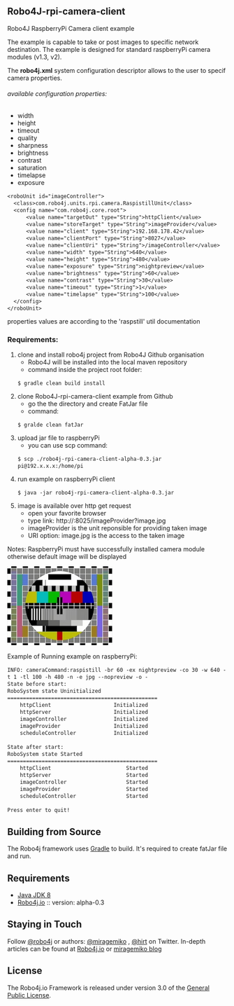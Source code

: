 ## Robo4J-rpi-camera-client
Robo4J RaspberryPi Camera client example

The example is capable to take or post images to specific network destination. The example is designed 
for standard raspberryPi camera modules (v1.3, v2). 

The **robo4j.xml** system configuration descriptor allows to the user to specif camera properties.
###### available configuration properties:
* width
* height
* timeout
* quality
* sharpness
* brightness
* contrast
* saturation
* timelapse
* exposure

````
<roboUnit id="imageController">
  <class>com.robo4j.units.rpi.camera.RaspistillUnit</class>
  <config name="com.robo4j.core.root">
      <value name="targetOut" type="String">httpClient</value>
      <value name="storeTarget" type="String">imageProvider</value>
      <value name="client" type="String">192.168.178.42</value>
      <value name="clientPort" type="String">8027</value>
      <value name="clientUri" type="String">/imageController</value>
      <value name="width" type="String">640</value>
      <value name="height" type="String">480</value>
      <value name="exposure" type="String">nightpreview</value>
      <value name="brightness" type="String">60</value>
      <value name="contrast" type="String">30</value>
      <value name="timeout" type="String">1</value>
      <value name="timelapse" type="String">100</value>
  </config>
</roboUnit>
````


properties values are according to the 'raspstill' util documentation

### Requirements:
1. clone and install robo4j project from Robo4J Github organisation
    * Robo4J will be installed into the local maven repository
    * command inside the project root folder: 
    ````
    $ gradle clean build install
    ````
2. clone Robo4J-rpi-camera-client example from Github 
    * go the the directory and create FatJar file
    * command:
    ````
    $ gralde clean fatJar
    ````
3. upload jar file to raspberryPi
    * you can use scp command:
    ````
    $ scp ./robo4j-rpi-camera-client-alpha-0.3.jar pi@192.x.x.x:/home/pi
    ````
4. run example on raspberryPi client
    ````
    $ java -jar robo4j-rpi-camera-client-alpha-0.3.jar
    ````
5. image is available over http get request
   * open your favorite browser
   * type link: http://<your raspberrypi ip>:8025/imageProvider?image.jpg
   * imageProvider is the unit reponsible for providing taken image
   * URI option: image.jpg is the access to the taken image

Notes: 
RaspberryPi must have successfully installed camera module otherwise default image will be displayed

![Default Signal Unavailable](https://github.com/Robo4J/robo4j-rpi-camera-client/blob/master/src/main/resources/20161021_NoSignal_240.jpg)

Example of Running example on raspberryPi:
````
INFO: cameraCommand:raspistill -br 60 -ex nightpreview -co 30 -w 640 -t 1 -tl 100 -h 480 -n -e jpg --nopreview -o -
State before start:
RoboSystem state Uninitialized
================================================
    httpClient                    Initialized
    httpServer                    Initialized
    imageController               Initialized
    imageProvider                 Initialized
    scheduleController            Initialized

State after start:
RoboSystem state Started
================================================
    httpClient                        Started
    httpServer                        Started
    imageController                   Started
    imageProvider                     Started
    scheduleController                Started

Press enter to quit!
````


## Building from Source
The Robo4j framework uses [Gradle][] to build.
It's required to create fatJar file and run.

## Requirements
* [Java JDK 8][]
* [Robo4j.io][] :: version: alpha-0.3

## Staying in Touch
Follow [@robo4j][] or authors: [@miragemiko][] , [@hirt][]
on Twitter. In-depth articles can be found at [Robo4j.io][] or [miragemiko blog][]

## License
The Robo4j.io Framework is released under version 3.0 of the [General Public License][].

[Robo4j.io]: http://www.robo4j.io
[miragemiko blog]: http://www.miroslavkopecky.com
[General Public License]: http://www.gnu.org/licenses/gpl-3.0-standalone.html0
[@robo4j]: https://twitter.com/robo4j
[@miragemiko]: https://twitter.com/miragemiko
[@hirt]: https://twitter.com/hirt
[Gradle]: http://gradle.org
[Java JDK 8]: http://www.oracle.com/technetwork/java/javase/downloads
[Git]: http://help.github.com/set-up-git-redirect
[Robo4j documentation]: http://www.robo4j.io/p/documentation.html
